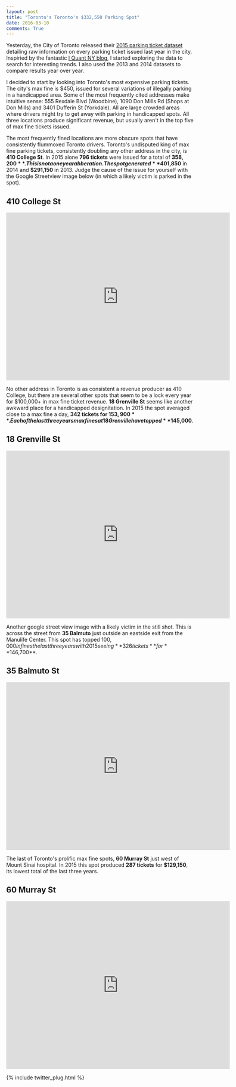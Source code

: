```yaml
---
layout: post
title: "Toronto's Toronto's $332,550 Parking Spot"
date: 2016-03-10
comments: True
---
```


Yesterday, the City of Toronto released their <a href="http://www1.toronto.ca/wps/portal/contentonly?vgnextoid=ca20256c54ea4310VgnVCM1000003dd60f89RCRD">2015 parking ticket dataset</a> detailing raw information on every parking ticket issued last year in the city.  Inspiried by the fantastic <a href="http://iquantny.tumblr.com/">I Quant NY blog</a>, I started exploring the data to search for interesting trends.  I also used the 2013 and 2014 datasets to compare results year over year.

I decided to start by looking into Toronto's most expensive parking tickets.  The city's max fine is $450, issued for several variations of illegally parking in a handicapped area.  Some of the most frequently cited addresses make intuitive sense: 555 Rexdale Blvd (Woodbine), 1090 Don Mills Rd (Shops at Don Mills) and 3401 Dufferin St (Yorkdale).  All are large crowded areas where drivers might try to get away with parking in handicapped spots.  All three locations produce significant revenue, but usually aren't in the top five of max fine tickets issued.

The most frequently fined locations are more obscure spots that have consistently flummoxed Toronto drivers.  Toronto's undisputed king of max fine parking tickets, consistently doubling any other address in the city, is **410 College St**.  In 2015 alone **796 tickets** were issued for a total of **$358,200**.  This is not a one year abberation.  The spot generated **$401,850** in 2014 and **$291,150** in 2013.  Judge the cause of the issue for yourself with the Google Streetview image below (in which a likely victim is parked in the spot).  

## 410 College St

<iframe src="https://www.google.com/maps/embed?pb=!1m0!3m2!1sen!2sca!4v1455649270872!6m8!1m7!1sk9t_aIUtkuWeAvu_uTdHFA!2m2!1d43.65675864281898!2d-79.40623669615232!3f144.63015609181116!4f-16.43494906144889!5f0.7820865974627469" width="600" height="450" frameborder="0" style="border:0" allowfullscreen></iframe>


No other address in Toronto is as consistent a revenue producer as 410 College, but there are several other spots that seem to be a lock every year for $100,000+ in max fine ticket revenue.  **18 Grenville St** seems like another awkward place for a handicapped designitation.  In 2015 the spot averaged close to a max fine a day, **342 tickets for $153,900**.  Each of the last three years max fines at 18 Grenville have topped **$145,000**.

## 18 Grenville St 

<iframe src="https://www.google.com/maps/embed?pb=!1m0!3m2!1sen!2sca!4v1455651657879!6m8!1m7!1s83857MNyUcdO5tzZJ82cxA!2m2!1d43.66195861412737!2d-79.38421575983601!3f329.1808863828714!4f-5.896528146053157!5f0.7820865974627469" width="600" height="450" frameborder="0" style="border:0" allowfullscreen></iframe>


Another google street view image with a likely victim in the still shot.  This is across the street from **35 Balmuto** just outside an eastside exit from the Manulife Center.  This spot has topped $100,000 in fines the last three years with 2015 seeing **326 tickets** for **$146,700**.

## 35 Balmuto St

<iframe src="https://www.google.com/maps/embed?pb=!1m0!3m2!1sen!2sca!4v1457569124752!6m8!1m7!1s1EsfEA2OFO2ZS7besE31jg!2m2!1d43.66953377351889!2d-79.3878226779771!3f223.54294412397383!4f-11.343472253253594!5f1.9587109090973311" width="600" height="450" frameborder="0" style="border:0" allowfullscreen></iframe>


The last of Toronto's prolific max fine spots, **60 Murray St** just west of Mount Sinai hospital.  In 2015 this spot produced **287 tickets** for **$129,150**, its lowest total of the last three years.

## 60 Murray St

<iframe src="https://www.google.com/maps/embed?pb=!1m0!3m2!1sen!2sca!4v1455651896816!6m8!1m7!1sotM4k6jUW09oEeBmET3sQg!2m2!1d43.65821668092152!2d-79.39131905145949!3f245!4f0!5f0.7820865974627469" width="600" height="450" frameborder="0" style="border:0" allowfullscreen></iframe>



{% include twitter_plug.html %}
